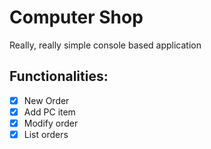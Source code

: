 # Computer Shop

Really, really simple console based application

## Functionalities:

- [x] New Order
- [x] Add PC item
- [x] Modify order
- [x] List orders
